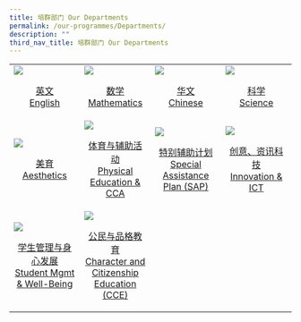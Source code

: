 ```yaml
---
title: 培群部门 Our Departments
permalink: /our-programmes/Departments/
description: ""
third_nav_title: 培群部门 Our Departments
---
```

<table>
	<tr>
		<td width="25%">
			<a href="/our-programmes/English/">
				<img src="/Prog-icon/english.jpg"/>
				<p align="center">英文<br>English</p>
			</a>
		</td>
		<td width="25%">
			<a href="/our-programmes/Mathematics/">
				<img src="/Prog-icon/TEACHERS.jpg"/>
				<p align="center">数学<br>Mathematics</p>
			</a>
		</td>
		<td width="25%">
			<a href="/our-programmes/Chinese/">
				<img src="/Prog-icon/SAC.jpg"/>
				<p align="center">华文<br>Chinese</p>
			</a>
		</td>
		<td width="25%">
			<a href="/our-programmes/Science/">
				<img src="/Prog-icon/PSG%20(1).jpg"/>
				<p align="center">科学<br>Science</p>
			</a>
		</td>
	</tr>
	<tr>
		<td width="25%">
			<a href="/our-programmes/Aesthetics/">
				<img src="/Prog-icon/english.jpg"/>
				<p align="center">美育<br>Aesthetics</p>
			</a>
		</td>
		<td width="25%">
			<a href="/our-programmes/PE-CCA/">
				<img src="/Prog-icon/TEACHERS.jpg"/>
				<p align="center">体育与辅助活动<br>Physical Education & CCA</p>
			</a>
		</td>
		<td width="25%">
			<a href="/our-programmes/SAP-CL/">
				<img src="/Prog-icon/SAC.jpg"/>
				<p align="center">特别辅助计划<br>Special Assistance Plan (SAP)</p>
			</a>
		</td>
		<td width="25%">
			<a href="/our-programmes/Innovation-ICT/">
				<img src="/Prog-icon/PSG%20(1).jpg"/>
				<p align="center">创意、资讯科技<br>Innovation & ICT</p>
			</a>
		</td>
	</tr>
		<tr>
		<td width="25%">
			<a href="/our-programmes/SMgmtWB/">
				<img src="/Prog-icon/english.jpg"/>
				<p align="center">学生管理与身心发展<br>Student Mgmt & Well-Being</p>
			</a>
		</td>
		<td width="25%">
			<a href="/our-programmes/CCE/">
				<img src="/Prog-icon/TEACHERS.jpg"/>
				<p align="center">公民与品格教育<br>Character and Citizenship Education (CCE)</p>
			</a>
		</td>
	</tr>
</table>
